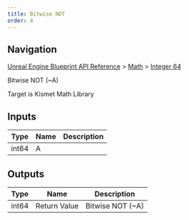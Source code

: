 ```yaml
---
title: Bitwise NOT
order: 4
---
```

## Navigation

[Unreal Engine Blueprint API Reference](https://dev.epicgames.com/documentation/en-us/unreal-engine/BlueprintAPI) > [Math](https://dev.epicgames.com/documentation/en-us/unreal-engine/BlueprintAPI/Math) > [Integer 64](https://dev.epicgames.com/documentation/en-us/unreal-engine/BlueprintAPI/Math/Integer64)

Bitwise NOT (~A)

Target is Kismet Math Library

## Inputs

| Type | Name | Description |
| --- | --- | --- |
| int64 | A |  |

## Outputs

| Type | Name | Description |
| --- | --- | --- |
| int64 | Return Value | Bitwise NOT (~A) |
